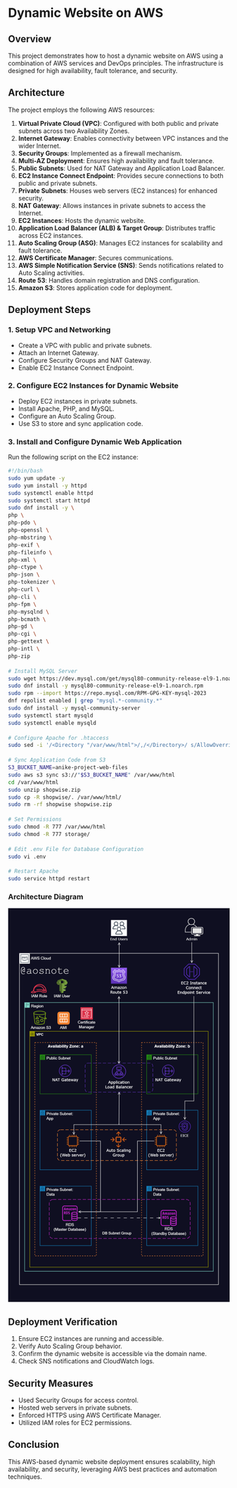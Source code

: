 # Dynamic Website on AWS

## Overview
This project demonstrates how to host a dynamic website on AWS using a combination of AWS services and DevOps principles. The infrastructure is designed for high availability, fault tolerance, and security.

## Architecture
The project employs the following AWS resources:

1. **Virtual Private Cloud (VPC)**: Configured with both public and private subnets across two Availability Zones.
2. **Internet Gateway**: Enables connectivity between VPC instances and the wider Internet.
3. **Security Groups**: Implemented as a firewall mechanism.
4. **Multi-AZ Deployment**: Ensures high availability and fault tolerance.
5. **Public Subnets**: Used for NAT Gateway and Application Load Balancer.
6. **EC2 Instance Connect Endpoint**: Provides secure connections to both public and private subnets.
7. **Private Subnets**: Houses web servers (EC2 instances) for enhanced security.
8. **NAT Gateway**: Allows instances in private subnets to access the Internet.
9. **EC2 Instances**: Hosts the dynamic website.
10. **Application Load Balancer (ALB) & Target Group**: Distributes traffic across EC2 instances.
11. **Auto Scaling Group (ASG)**: Manages EC2 instances for scalability and fault tolerance.
12. **AWS Certificate Manager**: Secures communications.
13. **AWS Simple Notification Service (SNS)**: Sends notifications related to Auto Scaling activities.
14. **Route 53**: Handles domain registration and DNS configuration.
15. **Amazon S3**: Stores application code for deployment.

## Deployment Steps
### 1. Setup VPC and Networking
- Create a VPC with public and private subnets.
- Attach an Internet Gateway.
- Configure Security Groups and NAT Gateway.
- Enable EC2 Instance Connect Endpoint.

### 2. Configure EC2 Instances for Dynamic Website
- Deploy EC2 instances in private subnets.
- Install Apache, PHP, and MySQL.
- Configure an Auto Scaling Group.
- Use S3 to store and sync application code.

### 3. Install and Configure Dynamic Web Application
Run the following script on the EC2 instance:
```bash
#!/bin/bash
sudo yum update -y
sudo yum install -y httpd
sudo systemctl enable httpd
sudo systemctl start httpd
sudo dnf install -y \
php \
php-pdo \
php-openssl \
php-mbstring \
php-exif \
php-fileinfo \
php-xml \
php-ctype \
php-json \
php-tokenizer \
php-curl \
php-cli \
php-fpm \
php-mysqlnd \
php-bcmath \
php-gd \
php-cgi \
php-gettext \
php-intl \
php-zip

# Install MySQL Server
sudo wget https://dev.mysql.com/get/mysql80-community-release-el9-1.noarch.rpm
sudo dnf install -y mysql80-community-release-el9-1.noarch.rpm
sudo rpm --import https://repo.mysql.com/RPM-GPG-KEY-mysql-2023
dnf repolist enabled | grep "mysql.*-community.*"
sudo dnf install -y mysql-community-server
sudo systemctl start mysqld
sudo systemctl enable mysqld

# Configure Apache for .htaccess
sudo sed -i '/<Directory "/var/www/html">/,/</Directory>/ s/AllowOverride None/AllowOverride All/' /etc/httpd/conf/httpd.conf

# Sync Application Code from S3
S3_BUCKET_NAME=anike-project-web-files
sudo aws s3 sync s3://"$S3_BUCKET_NAME" /var/www/html
cd /var/www/html
sudo unzip shopwise.zip
sudo cp -R shopwise/. /var/www/html/
sudo rm -rf shopwise shopwise.zip

# Set Permissions
sudo chmod -R 777 /var/www/html
sudo chmod -R 777 storage/

# Edit .env File for Database Configuration
sudo vi .env

# Restart Apache
sudo service httpd restart
```



### Architecture Diagram
![Architecture Diagram](Dynamic-Web-App-on-AWS.png)

## Deployment Verification
1. Ensure EC2 instances are running and accessible.
2. Verify Auto Scaling Group behavior.
3. Confirm the dynamic website is accessible via the domain name.
4. Check SNS notifications and CloudWatch logs.

## Security Measures
- Used Security Groups for access control.
- Hosted web servers in private subnets.
- Enforced HTTPS using AWS Certificate Manager.
- Utilized IAM roles for EC2 permissions.

## Conclusion
This AWS-based dynamic website deployment ensures scalability, high availability, and security, leveraging AWS best practices and automation techniques.

